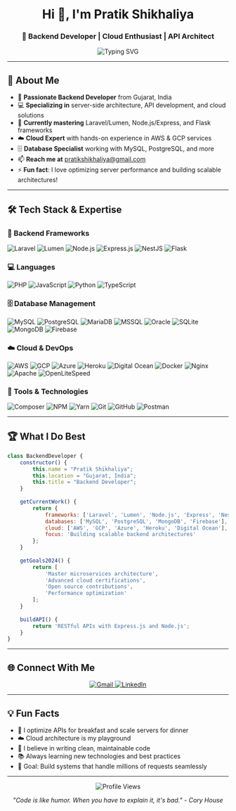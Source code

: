 <h1 align="center">Hi 👋, I'm Pratik Shikhaliya</h1>
<h3 align="center">🚀 Backend Developer | Cloud Enthusiast | API Architect</h3>

<p align="center">
  <img src="https://readme-typing-svg.herokuapp.com?font=Fira+Code&pause=1000&color=36BCF7&center=true&vCenter=true&width=435&lines=Backend+Developer+from+Gujarat;Laravel+%7C+Node.js+%7C+Flask+Expert;AWS+%26+GCP+Cloud+Specialist;Database+Architecture+Enthusiast" alt="Typing SVG" />
</p>

---

## 🎯 About Me

- 🔭 **Passionate Backend Developer** from Gujarat, India
- 💻 **Specializing in** server-side architecture, API development, and cloud solutions
- 🌱 **Currently mastering** Laravel/Lumen, Node.js/Express, and Flask frameworks
- ☁️ **Cloud Expert** with hands-on experience in AWS & GCP services
- 🗄️ **Database Specialist** working with MySQL, PostgreSQL, and more
- 📫 **Reach me at** pratikshikhaliya@gmail.com
- ⚡ **Fun fact**: I love optimizing server performance and building scalable architectures!

---

## 🛠️ Tech Stack & Expertise

### 🚀 Backend Frameworks
<p align="left">
  <img src="https://img.shields.io/badge/Laravel-FF2D20?style=for-the-badge&logo=laravel&logoColor=white" alt="Laravel"/>
  <img src="https://img.shields.io/badge/Lumen-E74430?style=for-the-badge&logo=lumen&logoColor=white" alt="Lumen"/>
  <img src="https://img.shields.io/badge/Node.js-43853D?style=for-the-badge&logo=node.js&logoColor=white" alt="Node.js"/>
  <img src="https://img.shields.io/badge/Express.js-404D59?style=for-the-badge&logo=express&logoColor=white" alt="Express.js"/>
  <img src="https://img.shields.io/badge/NestJS-E0234E?style=for-the-badge&logo=nestjs&logoColor=white" alt="NestJS"/>
  <img src="https://img.shields.io/badge/Flask-000000?style=for-the-badge&logo=flask&logoColor=white" alt="Flask"/>
</p>

### 💻 Languages
<p align="left">
  <img src="https://img.shields.io/badge/PHP-777BB4?style=for-the-badge&logo=php&logoColor=white" alt="PHP"/>
  <img src="https://img.shields.io/badge/JavaScript-F7DF1E?style=for-the-badge&logo=javascript&logoColor=black" alt="JavaScript"/>
  <img src="https://img.shields.io/badge/Python-3776AB?style=for-the-badge&logo=python&logoColor=white" alt="Python"/>
  <img src="https://img.shields.io/badge/TypeScript-007ACC?style=for-the-badge&logo=typescript&logoColor=white" alt="TypeScript"/>
</p>

### 🗄️ Database Management
<p align="left">
  <img src="https://img.shields.io/badge/MySQL-00000F?style=for-the-badge&logo=mysql&logoColor=white" alt="MySQL"/>
  <img src="https://img.shields.io/badge/PostgreSQL-316192?style=for-the-badge&logo=postgresql&logoColor=white" alt="PostgreSQL"/>
  <img src="https://img.shields.io/badge/MariaDB-003545?style=for-the-badge&logo=mariadb&logoColor=white" alt="MariaDB"/>
  <img src="https://img.shields.io/badge/Microsoft%20SQL%20Server-CC2927?style=for-the-badge&logo=microsoft%20sql%20server&logoColor=white" alt="MSSQL"/>
  <img src="https://img.shields.io/badge/Oracle-F80000?style=for-the-badge&logo=oracle&logoColor=white" alt="Oracle"/>
  <img src="https://img.shields.io/badge/SQLite-07405E?style=for-the-badge&logo=sqlite&logoColor=white" alt="SQLite"/>
  <img src="https://img.shields.io/badge/MongoDB-4EA94B?style=for-the-badge&logo=mongodb&logoColor=white" alt="MongoDB"/>
  <img src="https://img.shields.io/badge/Firebase-FFCA28?style=for-the-badge&logo=firebase&logoColor=black" alt="Firebase"/>
</p>

### ☁️ Cloud & DevOps
<p align="left">
  <img src="https://img.shields.io/badge/Amazon_AWS-232F3E?style=for-the-badge&logo=amazon-aws&logoColor=white" alt="AWS"/>
  <img src="https://img.shields.io/badge/Google_Cloud-4285F4?style=for-the-badge&logo=google-cloud&logoColor=white" alt="GCP"/>
  <img src="https://img.shields.io/badge/Microsoft_Azure-0089D0?style=for-the-badge&logo=microsoft-azure&logoColor=white" alt="Azure"/>
  <img src="https://img.shields.io/badge/Heroku-430098?style=for-the-badge&logo=heroku&logoColor=white" alt="Heroku"/>
  <img src="https://img.shields.io/badge/Digital_Ocean-0080FF?style=for-the-badge&logo=digitalocean&logoColor=white" alt="Digital Ocean"/>
  <img src="https://img.shields.io/badge/Docker-2496ED?style=for-the-badge&logo=docker&logoColor=white" alt="Docker"/>
  <img src="https://img.shields.io/badge/Nginx-009639?style=for-the-badge&logo=nginx&logoColor=white" alt="Nginx"/>
  <img src="https://img.shields.io/badge/Apache-D22128?style=for-the-badge&logo=apache&logoColor=white" alt="Apache"/>
  <img src="https://img.shields.io/badge/OpenLiteSpeed-0066CC?style=for-the-badge&logoColor=white" alt="OpenLiteSpeed"/>
</p>

### 🔧 Tools & Technologies
<p align="left">
  <img src="https://img.shields.io/badge/Composer-885630?style=for-the-badge&logo=composer&logoColor=white" alt="Composer"/>
  <img src="https://img.shields.io/badge/npm-CB3837?style=for-the-badge&logo=npm&logoColor=white" alt="NPM"/>
  <img src="https://img.shields.io/badge/Yarn-2C8EBB?style=for-the-badge&logo=yarn&logoColor=white" alt="Yarn"/>
  <img src="https://img.shields.io/badge/Git-F05032?style=for-the-badge&logo=git&logoColor=white" alt="Git"/>
  <img src="https://img.shields.io/badge/GitHub-100000?style=for-the-badge&logo=github&logoColor=white" alt="GitHub"/>
  <img src="https://img.shields.io/badge/Postman-FF6C37?style=for-the-badge&logo=postman&logoColor=white" alt="Postman"/>
</p>

---



## 🏆 What I Do Best

```javascript
class BackendDeveloper {
    constructor() {
        this.name = "Pratik Shikhaliya";
        this.location = "Gujarat, India";
        this.title = "Backend Developer";
    }
    
    getCurrentWork() {
        return {
            frameworks: ['Laravel', 'Lumen', 'Node.js', 'Express', 'NestJS', 'Flask'],
            databases: ['MySQL', 'PostgreSQL', 'MongoDB', 'Firebase'],
            cloud: ['AWS', 'GCP', 'Azure', 'Heroku', 'Digital Ocean'],
            focus: 'Building scalable backend architectures'
        };
    }
    
    getGoals2024() {
        return [
            'Master microservices architecture',
            'Advanced cloud certifications',
            'Open source contributions',
            'Performance optimization'
        ];
    }
    
    buildAPI() {
        return 'RESTful APIs with Express.js and Node.js';
    }
}
```

---

## 🌐 Connect With Me

<p align="center">
  <a href="mailto:pratikshikhaliya@gmail.com">
    <img src="https://img.shields.io/badge/Gmail-D14836?style=for-the-badge&logo=gmail&logoColor=white" alt="Gmail"/>
  </a>
  <a href="https://linkedin.com/in/pratik-shikhaliya" target="_blank">
    <img src="https://img.shields.io/badge/LinkedIn-0077B5?style=for-the-badge&logo=linkedin&logoColor=white" alt="LinkedIn"/>
  </a>
</p>

---

## 💡 Fun Facts

- 🚀 I optimize APIs for breakfast and scale servers for dinner
- ☁️ Cloud architecture is my playground
- 🔧 I believe in writing clean, maintainable code
- 📚 Always learning new technologies and best practices
- 🎯 Goal: Build systems that handle millions of requests seamlessly

---

<p align="center">
  <img src="https://komarev.com/ghpvc/?username=PratikShikhaliya&label=Profile%20views&color=0e75b6&style=flat" alt="Profile Views" />
</p>

<p align="center">
  <i>"Code is like humor. When you have to explain it, it's bad." - Cory House</i>
</p>
